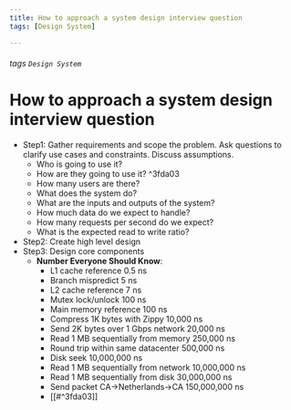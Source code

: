 ```yaml
---
title: How to approach a system design interview question
tags: [Design System]

---
```


###### tags `Design System`

# How to approach a system design interview question

 - Step1: Gather requirements and scope the problem. Ask questions to clarify use cases and constraints. Discuss assumptions.
	- Who is going to use it?
	- How are they going to use it? ^3fda03
	- How many users are there?
	- What does the system do?
	- What are the inputs and outputs of the system?
	- How much data do we expect to handle?
	- How many requests per second do we expect?
	- What is the expected read to write ratio?
- Step2: Create high level design
- Step3: Design core components
	- **Number Everyone Should Know**:
		- L1 cache reference 0.5 ns
		- Branch mispredict 5 ns
		- L2 cache reference 7 ns
		- Mutex lock/unlock 100 ns
		- Main memory reference 100 ns
		- Compress 1K bytes with Zippy 10,000 ns
		- Send 2K bytes over 1 Gbps network 20,000 ns
		- Read 1 MB sequentially from memory 250,000 ns
		- Round trip within same datacenter 500,000 ns
		- Disk seek 10,000,000 ns
		- Read 1 MB sequentially from network 10,000,000 ns
		- Read 1 MB sequentially from disk 30,000,000 ns
		- Send packet CA->Netherlands->CA 150,000,000 ns
		- [[#^3fda03]]